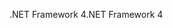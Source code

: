 <span data-ttu-id="c5559-101">.NET Framework 4</span><span class="sxs-lookup"><span data-stu-id="c5559-101">.NET Framework 4</span></span>